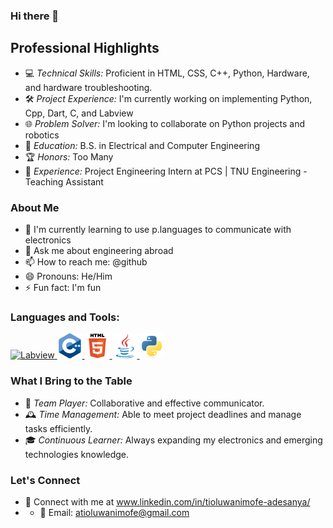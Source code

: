 ### Hi there 👋

## Professional Highlights
- 💻 *Technical Skills:* Proficient in HTML, CSS, C++, Python, Hardware, and hardware troubleshooting.
- 🛠 *Project Experience:* I'm currently working on implementing Python, Cpp, Dart, C, and Labview
- 🌐 *Problem Solver:* I'm looking to collaborate on Python projects and robotics
- 🌟 *Education:* B.S. in Electrical and Computer Engineering
- 🏆 *Honors:* Too Many
- 💼 *Experience:* Project Engineering Intern at PCS | TNU Engineering - Teaching Assistant
  
### About Me
- 🌱 I'm currently learning to use p.languages to communicate with electronics 
- 💬 Ask me about engineering abroad
- 📫 How to reach me: @github
- 😄 Pronouns: He/Him
- ⚡ Fun fact: I'm fun

<p align="left">
</p>

<h3 align="left"> Languages and Tools:</h3>
<p align="left"> <a href="https://www.googleadservices.com/pagead/aclk?sa=L&ai=DChcSEwjR8Z_EgZaHAxX4R_8BHXvYBFAYABAAGgJtZA&ase=2&gclid=Cj0KCQjw-ai0BhDPARIsAB6hmP7vGDEo7q_BTqq-RJ1QOwqKGQ3n_PANzxt13ocRl5dUj_SRPs40HiEaAvOMEALw_wcB&ohost=www.google.com&cid=CAESVuD2nL3uXI0gGryUdUnq6UD84JwZDJTQdQdFlhPqEWgMPFIOP3HX_qhFTnGFCDB11-mr_-XTVo6lSKLw3vmjFRHcoET6PWeKQSPDOYFJg5spyS_6PN-9&sig=AOD64_39OUE-ieOMtbeETxtNMAUrd0HCQg&q&nis=4&adurl&ved=2ahUKEwiRvZrEgZaHAxUiv4kEHa-qB8cQ0Qx6BAgKEAE" target="_blank" rel="noreferrer"> <img src="https://www.vectorlogo.zone/logos/ni_labview/ni_labview-icon.svg" alt="Labview" width="40" height="40"/> </a> <a href="https://www.w3schools.com/cpp/" target="_blank" rel="noreferrer"> <img src="https://raw.githubusercontent.com/devicons/devicon/master/icons/cplusplus/cplusplus-original.svg" alt="cplusplus" width="40" height="40"/> </a> <a href="https://www.w3.org/html/" target="_blank" rel="noreferrer"> <img src="https://raw.githubusercontent.com/devicons/devicon/master/icons/html5/html5-original-wordmark.svg" alt="html5" width="40" height="40"/> </a> <a href="https://www.java.com" target="_blank" rel="noreferrer"> <img src="https://raw.githubusercontent.com/devicons/devicon/master/icons/java/java-original.svg" alt="java" width="40" height="40"/> </a> <a href="https://www.python.org" target="_blank" rel="noreferrer"> <img src="https://raw.githubusercontent.com/devicons/devicon/master/icons/python/python-original.svg" alt="python" width="40" height="40"/> </a> </p>

### What I Bring to the Table
- 🤝 *Team Player:* Collaborative and effective communicator.
- 🕰 *Time Management:* Able to meet project deadlines and manage tasks efficiently.
- 🎓 *Continuous Learner:* Always expanding my electronics and emerging technologies knowledge.

### Let's Connect
- 🔗 Connect with me at www.linkedin.com/in/tioluwanimofe-adesanya/
- - 📧 Email: atioluwanimofe@gmail.com 

<!--
**tioluwanimofe/tioluwanimofe** is a ✨ _particular_ ✨ repository because its `README.md` (this file) appears on your GitHub profile.

Here are some ideas to get you started:

-->

